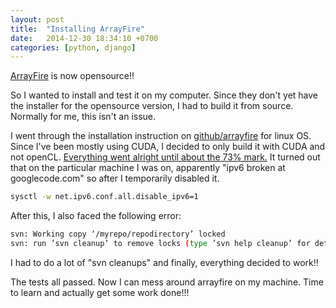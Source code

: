 ```yaml
---
layout: post
title:  "Installing ArrayFire"
date:   2014-12-30 18:34:10 +0700
categories: [python, django]
---
```


[ArrayFire](http://arrayfire.com/) is now opensource!!
<!--<a href="http://arrayfire.com/">ArrayFire</a> is now opensource!!-->

So I wanted to install and test it on my computer. Since they don't yet have the installer for the opensource version, I had to build it from source. Normally for me, this isn't an issue.

I went through the installation instruction on <a href="https://github.com/arrayfire/arrayfire/wiki/Build-Instructions-for-Linux">github/arrayfire</a> for linux OS. Since I've been mostly using CUDA, I decided to only build it with CUDA and not openCL. <a href="https://stackoverflow.com/questions/27707922/error-in-build-stage-with-cuda">Everything went alright until about the 73% mark.</a> It turned out that on the particular machine I was on, apparently "ipv6 broken at googlecode.com" so after I temporarily disabled it.

```bash
sysctl -w net.ipv6.conf.all.disable_ipv6=1
```

After this, I also faced the following error:
```bash
svn: Working copy ‘/myrepo/repodirectory’ locked
svn: run ’svn cleanup’ to remove locks (type ’svn help cleanup’ for details)
```
I had to do a lot of "svn cleanups" and finally, everything decided to work!!

The tests all passed. Now I can mess around arrayfire on my machine. Time to learn and actually get some work done!!!

